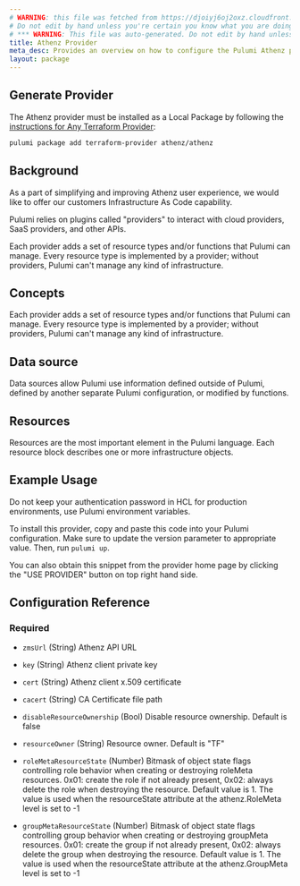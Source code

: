 ```yaml
---
# WARNING: this file was fetched from https://djoiyj6oj2oxz.cloudfront.net/docs/registry.opentofu.org/athenz/athenz/1.0.46/index.md
# Do not edit by hand unless you're certain you know what you are doing!
# *** WARNING: This file was auto-generated. Do not edit by hand unless you're certain you know what you are doing! ***
title: Athenz Provider
meta_desc: Provides an overview on how to configure the Pulumi Athenz provider.
layout: package
---
```


## Generate Provider

The Athenz provider must be installed as a Local Package by following the [instructions for Any Terraform Provider](https://www.pulumi.com/registry/packages/terraform-provider/):

```bash
pulumi package add terraform-provider athenz/athenz
```
## Background

As a part of simplifying and improving Athenz user experience, we would like to offer our customers Infrastructure As
Code capability.

Pulumi relies on plugins called "providers" to interact with cloud providers, SaaS providers, and other APIs.

Each provider adds a set of resource types and/or functions that Pulumi can manage. Every resource type is
implemented by a provider; without providers, Pulumi can't manage any kind of infrastructure.
## Concepts

Each provider adds a set of resource types and/or functions that Pulumi can manage.
Every resource type is implemented by a provider; without providers, Pulumi can't manage any kind of infrastructure.
## Data source

Data sources allow Pulumi use information defined outside of Pulumi, defined by another separate Pulumi
configuration, or modified by functions.
## Resources

Resources are the most important element in the Pulumi language. Each resource block describes one or more
infrastructure objects.
## Example Usage

Do not keep your authentication password in HCL for production environments, use Pulumi environment variables.

To install this provider, copy and paste this code into your Pulumi configuration. Make sure to update the version
parameter to appropriate value. Then, run `pulumi up`.

You can also obtain this snippet from
the provider home page by clicking the "USE PROVIDER"
button on top right hand side.
## Configuration Reference
### Required

- `zmsUrl` (String) Athenz API URL

- `key` (String) Athenz client private key
- `cert` (String) Athenz client x.509 certificate
- `cacert` (String) CA Certificate file path
- `disableResourceOwnership` (Bool) Disable resource ownership. Default is false
- `resourceOwner` (String) Resource owner. Default is "TF"
- `roleMetaResourceState` (Number) Bitmask of object state flags controlling role behavior when creating or destroying roleMeta resources. 0x01: create the role if not already present, 0x02: always delete the role when destroying the resource. Default value is 1. The value is used when the resourceState attribute at the athenz.RoleMeta level is set to -1
- `groupMetaResourceState` (Number) Bitmask of object state flags controlling group behavior when creating or destroying groupMeta resources. 0x01: create the group if not already present, 0x02: always delete the group when destroying the resource. Default value is 1. The value is used when the resourceState attribute at the athenz.GroupMeta level is set to -1